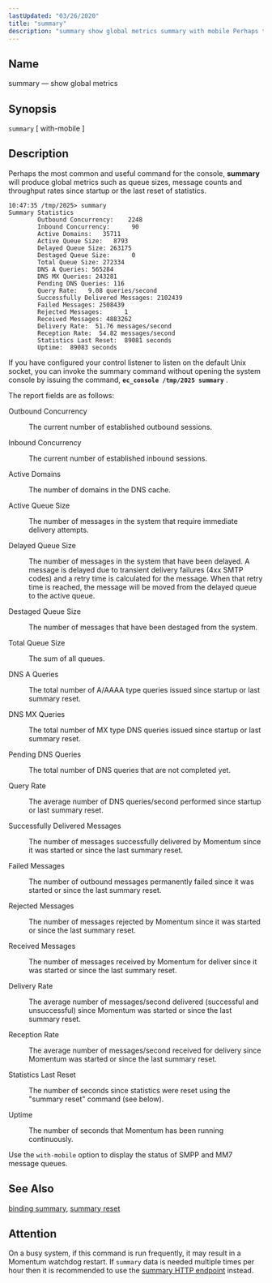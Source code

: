 ```yaml
---
lastUpdated: "03/26/2020"
title: "summary"
description: "summary show global metrics summary with mobile Perhaps the most common and useful command for the console summary will produce global metrics such as queue sizes message counts and throughput rates since startup or the last reset of statistics If you have configured your control listener to listen on the..."
---
```


<a name="console_commands.summary"></a> 
## Name

summary — show global metrics

## Synopsis

`summary` [ with-mobile ]

<a name="idp13042608"></a> 
## Description

Perhaps the most common and useful command for the console, **summary** will produce global metrics such as queue sizes, message counts and throughput rates since startup or the last reset of statistics.

```
10:47:35 /tmp/2025> summary
Summary Statistics
        Outbound Concurrency:    2248
        Inbound Concurrency:      90
        Active Domains:   35711
        Active Queue Size:   8793
        Delayed Queue Size: 263175
        Destaged Queue Size:      0
        Total Queue Size: 272334
        DNS A Queries: 565284
        DNS MX Queries: 243281
        Pending DNS Queries: 116
        Query Rate:   9.08 queries/second
        Successfully Delivered Messages: 2102439
        Failed Messages: 2508439
        Rejected Messages:      1
        Received Messages: 4883262
        Delivery Rate:  51.76 messages/second
        Reception Rate:  54.82 messages/second
        Statistics Last Reset:  89081 seconds
        Uptime:  89083 seconds
```

If you have configured your control listener to listen on the default Unix socket, you can invoke the summary command without opening the system console by issuing the command, **`ec_console /tmp/2025 summary`**                   .

The report fields are as follows:

<dl class="variablelist">

<dt>Outbound Concurrency</dt>

<dd>

The current number of established outbound sessions.

</dd>

<dt>Inbound Concurrency</dt>

<dd>

The current number of established inbound sessions.

</dd>

<dt>Active Domains</dt>

<dd>

The number of domains in the DNS cache.

</dd>

<dt>Active Queue Size</dt>

<dd>

The number of messages in the system that require immediate delivery attempts.

</dd>

<dt>Delayed Queue Size</dt>

<dd>

The number of messages in the system that have been delayed. A message is delayed due to transient delivery failures (4xx SMTP codes) and a retry time is calculated for the message. When that retry time is reached, the message will be moved from the delayed queue to the active queue.

</dd>

<dt>Destaged Queue Size</dt>

<dd>

The number of messages that have been destaged from the system.

</dd>

<dt>Total Queue Size</dt>

<dd>

The sum of all queues.

</dd>

<dt>DNS A Queries</dt>

<dd>

The total number of A/AAAA type queries issued since startup or last summary reset.

</dd>

<dt>DNS MX Queries</dt>

<dd>

The total number of MX type DNS queries issued since startup or last summary reset.

</dd>

<dt>Pending DNS Queries</dt>

<dd>

The total number of DNS queries that are not completed yet.

</dd>

<dt>Query Rate</dt>

<dd>

The average number of DNS queries/second performed since startup or last summary reset.

</dd>

<dt>Successfully Delivered Messages</dt>

<dd>

The number of messages successfully delivered by Momentum since it was started or since the last summary reset.

</dd>

<dt>Failed Messages</dt>

<dd>

The number of outbound messages permanently failed since it was started or since the last summary reset.

</dd>

<dt>Rejected Messages</dt>

<dd>

The number of messages rejected by Momentum since it was started or since the last summary reset.

</dd>

<dt>Received Messages</dt>

<dd>

The number of messages received by Momentum for deliver since it was started or since the last summary reset.

</dd>

<dt>Delivery Rate</dt>

<dd>

The average number of messages/second delivered (successful and unsuccessful) since Momentum was started or since the last summary reset.

</dd>

<dt>Reception Rate</dt>

<dd>

The average number of messages/second received for delivery since Momentum was started or since the last summary reset.

</dd>

<dt>Statistics Last Reset</dt>

<dd>

The number of seconds since statistics were reset using the "summary reset" command (see below).

</dd>

<dt>Uptime</dt>

<dd>

The number of seconds that Momentum has been running continuously.

</dd>

</dl>

Use the `with-mobile` option to display the status of SMPP and MM7 message queues.

<a name="idp9306560"></a> 
## See Also

[binding summary](/momentum/4/console-commands/binding-summary), [summary reset](/momentum/4/console-commands/summary-reset)

## Attention

On a busy system, if this command is run frequently, it may result in a Momentum watchdog restart. If `summary` data is needed multiple times per hour then it is recommended to use the [summary HTTP endpoint](/momentum/4/http-api-stats/summary.md) instead.
